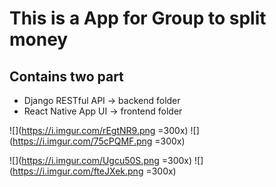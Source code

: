 # This is a App for Group to split money
## Contains two part
- Django RESTful API -> backend folder
- React Native App UI -> frontend folder

![](https://i.imgur.com/rEgtNR9.png =300x) ![](https://i.imgur.com/75cPQMF.png =300x)

![](https://i.imgur.com/Ugcu50S.png =300x) ![](https://i.imgur.com/fteJXek.png =300x)

